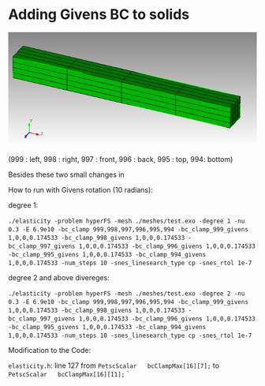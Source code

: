 # Adding Givens BC to solids

![Beam with 6 sideset](test.png)

(999 : left, 998 : right, 997 : front, 996 : back, 995 : top, 994: bottom) 

Besides these two small changes in 

How to run with Givens rotation (10 radians):

degree 1:

`./elasticity -problem hyperFS -mesh ./meshes/test.exo -degree 1 -nu 0.3 -E 6.9e10 -bc_clamp 999,998,997,996,995,994 -bc_clamp_999_givens 1,0,0,0.174533 -bc_clamp_998_givens 1,0,0,0.174533 -bc_clamp_997_givens 1,0,0,0.174533 -bc_clamp_996_givens 1,0,0,0.174533 -bc_clamp_995_givens 1,0,0,0.174533 -bc_clamp_994_givens 1,0,0,0.174533 -num_steps 10 -snes_linesearch_type cp -snes_rtol 1e-7`

degree 2 and above divereges:

`./elasticity -problem hyperFS -mesh ./meshes/test.exo -degree 2 -nu 0.3 -E 6.9e10 -bc_clamp 999,998,997,996,995,994 -bc_clamp_999_givens 1,0,0,0.174533 -bc_clamp_998_givens 1,0,0,0.174533 -bc_clamp_997_givens 1,0,0,0.174533 -bc_clamp_996_givens 1,0,0,0.174533 -bc_clamp_995_givens 1,0,0,0.174533 -bc_clamp_994_givens 1,0,0,0.174533 -num_steps 10 -snes_linesearch_type cp -snes_rtol 1e-7`

Modification to the Code:

`elasticity.h`: line 127
from `PetscScalar   bcClampMax[16][7];` to `PetscScalar   bcClampMax[16][11];`
`

